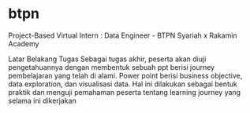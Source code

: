 # btpn
Project-Based Virtual Intern : Data Engineer - BTPN Syariah x Rakamin Academy

Latar Belakang Tugas
Sebagai tugas akhir, peserta akan diuji pengetahuannya dengan membentuk sebuah ppt berisi journey pembelajaran yang telah di alami. Power point berisi business objective, data exploration, dan visualisasi data. Hal ini dilakukan sebagai bentuk praktik dan menguji pemahaman peserta tentang learning journey yang selama ini dikerjakan
